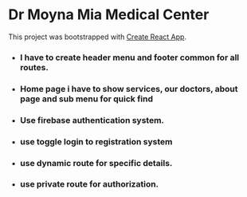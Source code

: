 # Dr Moyna Mia Medical Center

This project was bootstrapped with [Create React App](https://hospital-app-5d13f.web.app/).

* ### I have to create header menu and footer common for all routes.
* ### Home page i have to show services, our doctors, about page and sub menu for quick find
* ### Use firebase authentication system.
* ### use toggle login to registration system
* ### use dynamic route for specific details.
* ### use private route for authorization.